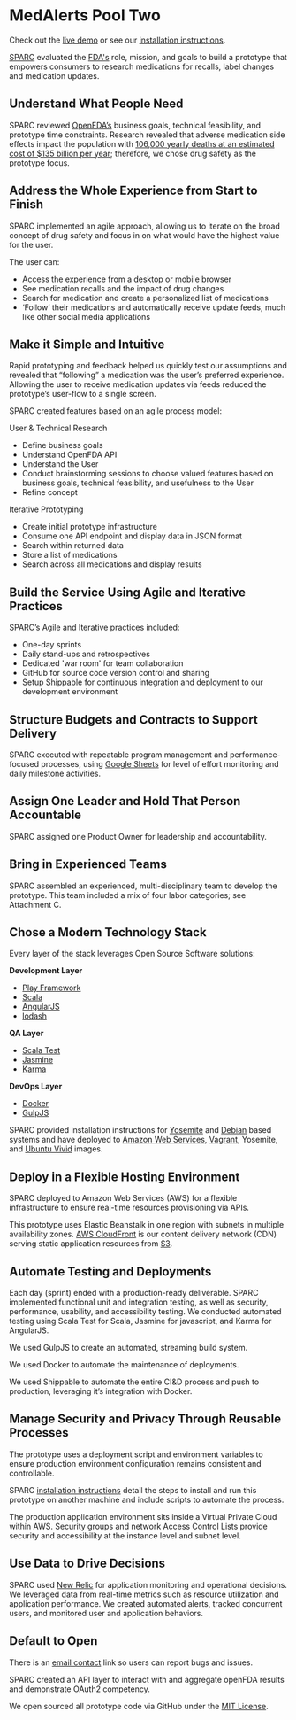# MedAlerts Pool Two

Check out the [live demo](http://medalerts.sparcedge.com/) or see our [installation instructions](INSTALLATION.md).

[SPARC](http://sparcedge.com) evaluated the [FDA's](http://www.fda.gov/) role, mission, and goals to build a prototype that empowers consumers to research medications for recalls, label changes and medication updates.

## Understand What People Need

SPARC reviewed [OpenFDA’s](https://open.fda.gov/) business goals, technical feasibility, and prototype time constraints. Research revealed that adverse medication side effects impact the population with [106,000 yearly deaths at an estimated cost of $135 billion per year](http://www.fda.gov/Drugs/DevelopmentApprovalProcess/DevelopmentResources/DrugInteractionsLabeling/ucm110632.htm); therefore, we chose drug safety as the prototype focus.

## Address the Whole Experience from Start to Finish

SPARC implemented an agile approach, allowing us to iterate on the broad concept of drug safety and focus in on what would have the highest value for the user.

The user can:

* Access the experience from a desktop or mobile browser
* See medication recalls and the impact of drug changes
* Search for medication and create a personalized list of medications 
* ‘Follow’ their medications and automatically receive update feeds, much like other social media applications

## Make it Simple and Intuitive

Rapid prototyping and feedback helped us quickly test our assumptions and revealed that “following” a medication was the user’s preferred experience.  Allowing the user to receive medication updates via feeds reduced the prototype’s user-flow to a single screen. 

SPARC created features based on an agile process model: 

User & Technical Research

* Define business goals 
* Understand OpenFDA API
* Understand the User 
* Conduct brainstorming sessions to choose valued features based on business goals, technical feasibility, and usefulness to the User
* Refine concept

Iterative Prototyping 

* Create initial prototype infrastructure
* Consume one API endpoint and display data in JSON format
* Search within returned data
* Store a list of medications
* Search across all medications and display results 

## Build the Service Using Agile and Iterative Practices

SPARC’s Agile and Iterative practices included:

* One-day sprints 
* Daily stand-ups and retrospectives
* Dedicated 'war room' for team collaboration 
* GitHub for source code version control and sharing
* Setup [Shippable](https://app.shippable.com/) for continuous integration and deployment to our development environment

## Structure Budgets and Contracts to Support Delivery

SPARC executed with repeatable program management and performance-focused processes, using [Google Sheets](https://www.google.com/sheets/about/) for level of effort monitoring and daily milestone activities.

## Assign One Leader and Hold That Person Accountable

SPARC assigned one Product Owner for leadership and accountability. 

## Bring in Experienced Teams

SPARC assembled an experienced, multi-disciplinary team to develop the prototype. This team included a mix of four labor categories; see Attachment C.

## Chose a Modern Technology Stack

Every layer of the stack leverages Open Source Software solutions:

**Development Layer**

* [Play Framework](https://www.playframework.com/)
* [Scala](http://www.scala-lang.org/)
* [AngularJS](https://angularjs.org/)
* [lodash](https://lodash.com/)

**QA Layer**

* [Scala Test](http://scalatest.org/)
* [Jasmine](http://jasmine.github.io/)
* [Karma](http://karma-runner.github.io/0.12/index.html)

**DevOps Layer**

* [Docker](https://www.docker.com/)
* [GulpJS](http://gulpjs.com/)

SPARC provided installation instructions for [Yosemite](https://en.wikipedia.org/wiki/OS_X_Yosemite) and [Debian](https://www.debian.org/) based systems and have deployed to [Amazon Web Services](http://aws.amazon.com/), [Vagrant](https://www.vagrantup.com/), Yosemite, and [Ubuntu Vivid](http://releases.ubuntu.com/15.04/) images.

## Deploy in a Flexible Hosting Environment

SPARC deployed to Amazon Web Services (AWS) for a flexible infrastructure to ensure real-time resources provisioning via APIs.

This prototype uses Elastic Beanstalk in one region with subnets in multiple availability zones. [AWS CloudFront](http://aws.amazon.com/cloudfront/) is our content delivery network (CDN) serving static application resources from [S3](http://aws.amazon.com/s3/).

## Automate Testing and Deployments

Each day (sprint) ended with a production-ready deliverable. SPARC implemented functional unit and integration testing, as well as security, performance, usability, and accessibility testing. We conducted automated testing using Scala Test for Scala, Jasmine for javascript, and Karma for AngularJS.

We used GulpJS to create an automated, streaming build system. 

We used Docker to automate the maintenance of deployments.  

We used Shippable to automate the entire CI&D process and push to production, leveraging it’s integration with Docker.

## Manage Security and Privacy Through Reusable Processes

The prototype uses a deployment script and environment variables to ensure production environment configuration remains consistent and controllable.

SPARC [installation instructions](INSTALLATION.md) detail the steps to install and run this prototype on another machine and include scripts to automate the process.

The production application environment sits inside a Virtual Private Cloud within AWS. Security groups and network Access Control Lists provide security and accessibility at the instance level and subnet level.

## Use Data to Drive Decisions

SPARC used [New Relic](http://newrelic.com/) for application monitoring and operational decisions.  We leveraged data from real-time metrics such as resource utilization and application performance.  We created automated alerts, tracked concurrent users, and monitored user and application behaviors.

## Default to Open

There is an [email contact](mailto:18f@sparcedge.com) link so users can report bugs and issues.

SPARC created an API layer to interact with and aggregate openFDA results and demonstrate OAuth2 competency.

We open sourced all prototype code via GitHub under the [MIT License](LICENSE.md).
